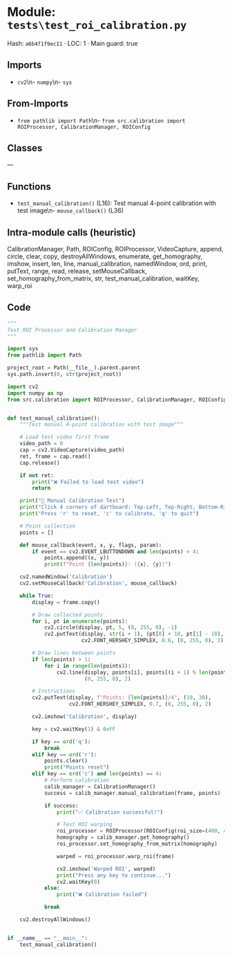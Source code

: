 # Module: `tests\test_roi_calibration.py`
Hash: `a6b4f1f9ec11` · LOC: 1 · Main guard: true

## Imports
- `cv2`\n- `numpy`\n- `sys`

## From-Imports
- `from pathlib import Path`\n- `from src.calibration import ROIProcessor, CalibrationManager, ROIConfig`

## Classes
—

## Functions
- `test_manual_calibration()` (L16): Test manual 4-point calibration with test image\n- `mouse_callback()` (L36)

## Intra-module calls (heuristic)
CalibrationManager, Path, ROIConfig, ROIProcessor, VideoCapture, append, circle, clear, copy, destroyAllWindows, enumerate, get_homography, imshow, insert, len, line, manual_calibration, namedWindow, ord, print, putText, range, read, release, setMouseCallback, set_homography_from_matrix, str, test_manual_calibration, waitKey, warp_roi

## Code
```python
"""
Test ROI Processor and Calibration Manager
"""

import sys
from pathlib import Path

project_root = Path(__file__).parent.parent
sys.path.insert(0, str(project_root))

import cv2
import numpy as np
from src.calibration import ROIProcessor, CalibrationManager, ROIConfig


def test_manual_calibration():
    """Test manual 4-point calibration with test image"""

    # Load test video first frame
    video_path = 0
    cap = cv2.VideoCapture(video_path)
    ret, frame = cap.read()
    cap.release()

    if not ret:
        print("❌ Failed to load test video")
        return

    print("🎯 Manual Calibration Test")
    print("Click 4 corners of dartboard: Top-Left, Top-Right, Bottom-Right, Bottom-Left")
    print("Press 'r' to reset, 'c' to calibrate, 'q' to quit")

    # Point collection
    points = []

    def mouse_callback(event, x, y, flags, param):
        if event == cv2.EVENT_LBUTTONDOWN and len(points) < 4:
            points.append((x, y))
            print(f"Point {len(points)}: ({x}, {y})")

    cv2.namedWindow('Calibration')
    cv2.setMouseCallback('Calibration', mouse_callback)

    while True:
        display = frame.copy()

        # Draw collected points
        for i, pt in enumerate(points):
            cv2.circle(display, pt, 5, (0, 255, 0), -1)
            cv2.putText(display, str(i + 1), (pt[0] + 10, pt[1] - 10),
                        cv2.FONT_HERSHEY_SIMPLEX, 0.6, (0, 255, 0), 2)

        # Draw lines between points
        if len(points) > 1:
            for i in range(len(points)):
                cv2.line(display, points[i], points[(i + 1) % len(points)],
                         (0, 255, 0), 2)

        # Instructions
        cv2.putText(display, f"Points: {len(points)}/4", (10, 30),
                    cv2.FONT_HERSHEY_SIMPLEX, 0.7, (0, 255, 0), 2)

        cv2.imshow('Calibration', display)

        key = cv2.waitKey(1) & 0xFF

        if key == ord('q'):
            break
        elif key == ord('r'):
            points.clear()
            print("Points reset")
        elif key == ord('c') and len(points) == 4:
            # Perform calibration
            calib_manager = CalibrationManager()
            success = calib_manager.manual_calibration(frame, points)

            if success:
                print("✅ Calibration successful!")

                # Test ROI warping
                roi_processor = ROIProcessor(ROIConfig(roi_size=(400, 400)))
                homography = calib_manager.get_homography()
                roi_processor.set_homography_from_matrix(homography)

                warped = roi_processor.warp_roi(frame)

                cv2.imshow('Warped ROI', warped)
                print("Press any key to continue...")
                cv2.waitKey(0)
            else:
                print("❌ Calibration failed")

            break

    cv2.destroyAllWindows()


if __name__ == "__main__":
    test_manual_calibration()
```
